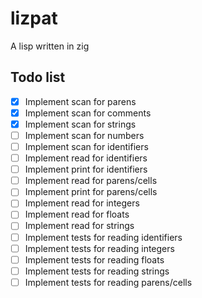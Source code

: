 # lizpat

A lisp written in zig

## Todo list

 - [x] Implement scan for parens
 - [x] Implement scan for comments
 - [x] Implement scan for strings
 - [ ] Implement scan for numbers
 - [ ] Implement scan for identifiers
 - [ ] Implement read for identifiers
 - [ ] Implement print for identifiers
 - [ ] Implement read for parens/cells
 - [ ] Implement print for parens/cells
 - [ ] Implement read for integers
 - [ ] Implement read for floats
 - [ ] Implement read for strings
 - [ ] Implement tests for reading identifiers
 - [ ] Implement tests for reading integers
 - [ ] Implement tests for reading floats
 - [ ] Implement tests for reading strings
 - [ ] Implement tests for reading parens/cells
